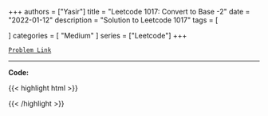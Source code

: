 
+++
authors = ["Yasir"]
title = "Leetcode 1017: Convert to Base -2"
date = "2022-01-12"
description = "Solution to Leetcode 1017"
tags = [
    
]
categories = [
    "Medium"
]
series = ["Leetcode"]
+++



[`Problem Link`](https://leetcode.com/problems/convert-to-base-2/description/)

---

**Code:**

{{< highlight html >}}

{{< /highlight >}}

